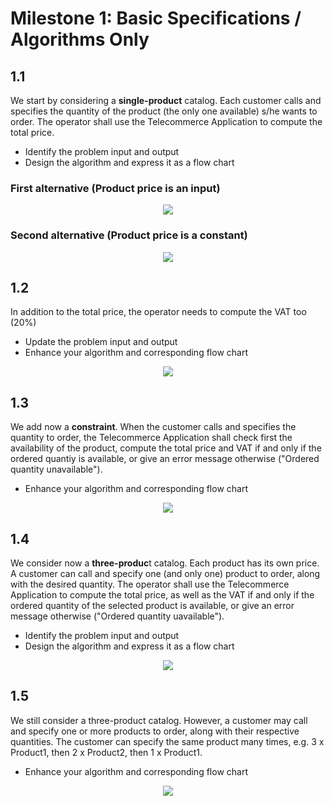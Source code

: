 # Milestone 1: Basic Specifications / Algorithms Only
## 1.1
We start by considering a **single-product** catalog. Each customer calls and specifies the quantity of the product (the only one available) s/he wants to order. The operator shall use the Telecommerce Application to compute the total price.
- Identify the problem input and output
- Design the algorithm and express it as a flow chart
### First alternative (Product price is an input)
<p align="center">
  <img src="images/TCA_1_1_a.png">
</p>

### Second alternative (Product price is a constant)
<p align="center">
  <img src="images/TCA_1_1_b.png">
</p>

## 1.2
In addition to the total price, the operator needs to compute the VAT too (20%)
- Update the problem input and output
- Enhance your algorithm and corresponding flow chart
<p align="center">
  <img src="images/TCA_1_2.png">
</p>

## 1.3
We add now a **constraint**. When the customer calls and specifies the quantity to order, the Telecommerce Application shall check first the availability of the product, compute the total price and VAT if and only if the ordered quantiy is available, or give an error message otherwise ("Ordered quantity unavailable").
- Enhance your algorithm and corresponding flow chart
<p align="center">
  <img src="images/TCA_1_3.png">
</p>

## 1.4
We consider now a **three-produc**t catalog. Each product has its own price. A customer can call and specify one (and only one) product to order, along with the desired quantity. The operator shall use the Telecommerce Application to compute the total price, as well as the VAT if and only if the ordered quantity of the selected product is available, or give an error message otherwise ("Ordered quantity uavailable").
- Identify the problem input and output
- Design the algorithm and express it as a flow chart
<p align="center">
  <img src="images/TCA_1_4.png">
</p>

## 1.5
We still consider a three-product catalog. However, a customer may call and specify one or more products to order, along with their respective quantities. The customer can specify the same product many times, e.g. 3 x Product1, then 2 x Product2, then 1 x Product1.
- Enhance your algorithm and corresponding flow chart
<p align="center">
  <img src="images/TCA_1_5.png">
</p>
